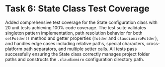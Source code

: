 # Task 6: State Class Test Coverage

Added comprehensive test coverage for the State configuration class with 20 unit tests achieving 100% code coverage. The test suite validates singleton pattern implementation, path resolution behavior for both `setFolder()` method and getter properties (`folder` and `claudiomiroFolder`), and handles edge cases including relative paths, special characters, cross-platform path separators, and multiple setter calls. All tests pass successfully ensuring the State class correctly manages project folder paths and constructs the `.claudiomiro` configuration directory path.
